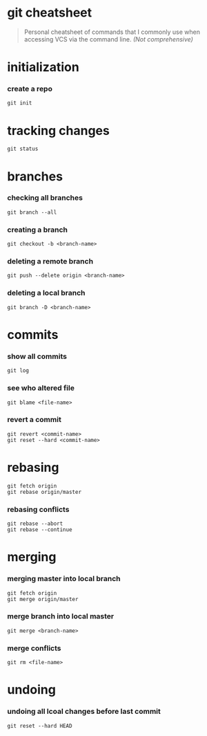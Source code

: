 # git cheatsheet
> Personal cheatsheet of commands that I commonly use when accessing VCS via the command line.
*(Not comprehensive)*

# initialization

### create a repo
```shell
git init
```
# tracking changes
```shell
git status
```
# branches

### checking all branches
```shell
git branch --all
```
### creating a branch
```shell
git checkout -b <branch-name>
```
### deleting a remote branch
```shell
git push --delete origin <branch-name>
```
### deleting a local branch
```shell
git branch -D <branch-name>
```

# commits

### show all commits
```shell
git log
```
### see who altered file
```shell
git blame <file-name>
```
### revert a commit
```shell
git revert <commit-name>
git reset --hard <commit-name>
```
# rebasing
```shell
git fetch origin
git rebase origin/master
```
### rebasing conflicts
```shell
git rebase --abort
git rebase --continue
```

# merging

### merging master into local branch
```shell
git fetch origin
git merge origin/master
```
### merge branch into local master
```shell
git merge <branch-name>
```
### merge conflicts
```shell
git rm <file-name>
```

# undoing

### undoing all lcoal changes before last commit
```shell
git reset --hard HEAD
```
